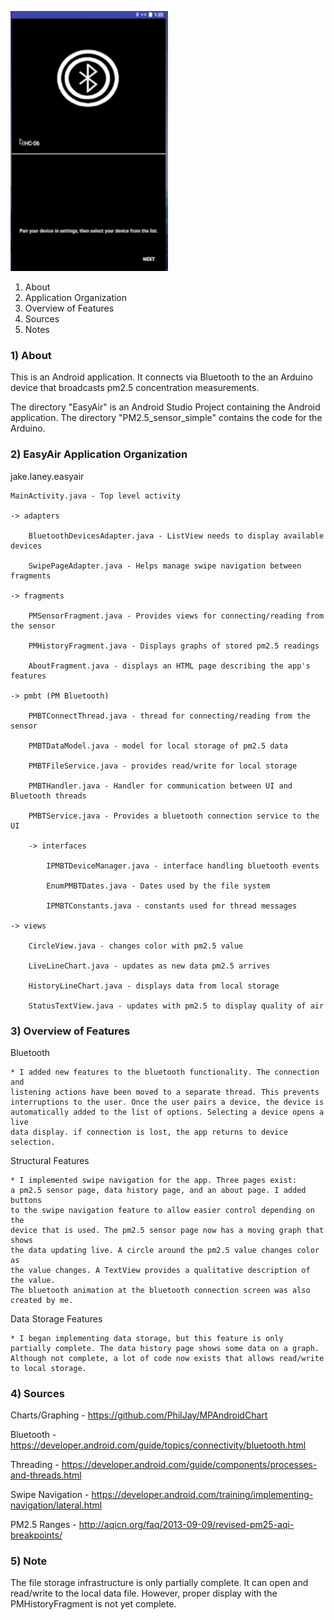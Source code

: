 
![](assets/demo.gif)

1) About
2) Application Organization
3) Overview of Features
4) Sources
5) Notes

### 1) About
This is an Android application. It connects via Bluetooth to the an Arduino
device that broadcasts pm2.5 concentration measurements.

The directory "EasyAir" is an Android Studio Project containing the Android
application. The directory "PM2.5_sensor_simple" contains the code for the
Arduino.

### 2) EasyAir Application Organization
jake.laney.easyair

    MainActivity.java - Top level activity
    
    -> adapters
    
        BluetoothDevicesAdapter.java - ListView needs to display available devices
        
        SwipePageAdapter.java - Helps manage swipe navigation between fragments
        
    -> fragments
    
        PMSensorFragment.java - Provides views for connecting/reading from the sensor
        
        PMHistoryFragment.java - Displays graphs of stored pm2.5 readings
        
        AboutFragment.java - displays an HTML page describing the app's features
        
    -> pmbt (PM Bluetooth)
    
        PMBTConnectThread.java - thread for connecting/reading from the sensor
        
        PMBTDataModel.java - model for local storage of pm2.5 data
        
        PMBTFileService.java - provides read/write for local storage
        
        PMBTHandler.java - Handler for communication between UI and Bluetooth threads
        
        PMBTService.java - Provides a bluetooth connection service to the UI
        
        -> interfaces
        
            IPMBTDeviceManager.java - interface handling bluetooth events
            
            EnumPMBTDates.java - Dates used by the file system
            
            IPMBTConstants.java - constants used for thread messages
            
    -> views
    
        CircleView.java - changes color with pm2.5 value
        
        LiveLineChart.java - updates as new data pm2.5 arrives
        
        HistoryLineChart.java - displays data from local storage
        
        StatusTextView.java - updates with pm2.5 to display quality of air

### 3) Overview of Features
Bluetooth

    * I added new features to the bluetooth functionality. The connection and
    listening actions have been moved to a separate thread. This prevents
    interruptions to the user. Once the user pairs a device, the device is
    automatically added to the list of options. Selecting a device opens a live
    data display. if connection is lost, the app returns to device selection.
    
Structural Features

    * I implemented swipe navigation for the app. Three pages exist:
    a pm2.5 sensor page, data history page, and an about page. I added buttons
    to the swipe navigation feature to allow easier control depending on the
    device that is used. The pm2.5 sensor page now has a moving graph that shows
    the data updating live. A circle around the pm2.5 value changes color as
    the value changes. A TextView provides a qualitative description of the value.
    The bluetooth animation at the bluetooth connection screen was also created by me.
    
Data Storage Features

    * I began implementing data storage, but this feature is only
    partially complete. The data history page shows some data on a graph.
    Although not complete, a lot of code now exists that allows read/write
    to local storage.

### 4) Sources

Charts/Graphing - https://github.com/PhilJay/MPAndroidChart

Bluetooth - https://developer.android.com/guide/topics/connectivity/bluetooth.html

Threading - https://developer.android.com/guide/components/processes-and-threads.html

Swipe Navigation - https://developer.android.com/training/implementing-navigation/lateral.html

PM2.5 Ranges - http://aqicn.org/faq/2013-09-09/revised-pm25-aqi-breakpoints/

### 5) Note

The file storage infrastructure is only partially complete. It can open and
read/write to the local data file. However, proper display with the PMHistoryFragment
is not yet complete.

